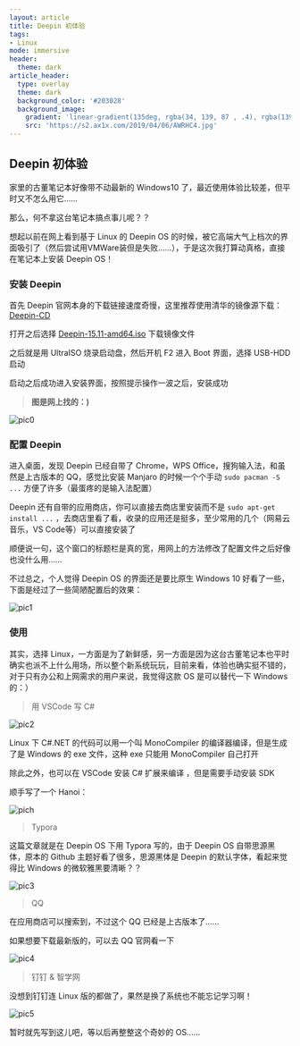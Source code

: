 ```yaml
---
layout: article
title: Deepin 初体验
tags: 
- Linux
mode: immersive
header:
  theme: dark
article_header:
  type: overlay
  theme: dark
  background_color: '#203028'
  background_image:
    gradient: 'linear-gradient(135deg, rgba(34, 139, 87 , .4), rgba(139, 34, 139, .4))'
    src: 'https://s2.ax1x.com/2019/04/06/AWRHC4.jpg'
---
```

<!--more-->
## Deepin 初体验

家里的古董笔记本好像带不动最新的 Windows10 了，最近使用体验比较差，但平时又不怎么用它……

那么，何不拿这台笔记本搞点事儿呢？？

想起以前在网上看到基于 Linux 的 Deepin OS 的时候，被它高端大气上档次的界面吸引了（然后尝试用VMWare装但是失败……），于是这次我打算动真格，直接在笔记本上安装 Deepin OS！

### 安装 Deepin

首先 Deepin 官网本身的下载链接速度奇慢，这里推荐使用清华的镜像源下载：[Deepin-CD](<https://mirrors.tuna.tsinghua.edu.cn/deepin-cd/15.11/>)

打开之后选择 [Deepin-15.11-amd64.iso](https://mirrors.tuna.tsinghua.edu.cn/deepin-cd/15.11/deepin-15.11-amd64.iso) 下载镜像文件

之后就是用 UltraISO 烧录启动盘，然后开机 F2 进入 Boot 界面，选择 USB-HDD 启动

启动之后成功进入安装界面，按照提示操作一波之后，安装成功

> **图是网上找的：)**

![pic0](https://img-blog.csdn.net/20180102133551043?watermark/2/text/aHR0cDovL2Jsb2cuY3Nkbi5uZXQvbGliZXJhbGxpdXNoYWhl/font/5a6L5L2T/fontsize/400/fill/I0JBQkFCMA==/dissolve/70/gravity/Center)



### 配置 Deepin

进入桌面，发现 Deepin 已经自带了 Chrome，WPS Office，搜狗输入法，和虽然是上古版本的 QQ，感觉比安装 Manjaro 的时候一个个手动 `sudo pacman -S ...` 方便了许多（最蛋疼的是输入法配置）

Deepin 还有自带的应用商店，你可以直接去商店里安装而不是 `sudo apt-get install ...` ，去商店里看了看，收录的应用还是挺多，至少常用的几个（网易云音乐，VS Code等）可以直接安装了

顺便说一句，这个窗口的标题栏是真的宽，用网上的方法修改了配置文件之后好像也没什么用……

不过总之，个人觉得 Deepin OS 的界面还是要比原生 Windows 10 好看了一些，下面是经过了一些简陋配置后的效果：

![pic1](https://s1.ax1x.com/2020/03/20/8cl4Ag.png)



### 使用

其实，选择 Linux，一方面是为了新鲜感，另一方面是因为这台古董笔记本也平时确实也派不上什么用场，所以整个新系统玩玩，目前来看，体验也确实挺不错的，对于只有办公和上网需求的用户来说，我觉得这款 OS 是可以替代一下 Windows 的：）

> 用 VSCode 写 C\#

![pic2](https://s1.ax1x.com/2020/03/20/8c12G9.png)

Linux 下 C\#.NET 的代码可以用一个叫 MonoCompiler 的编译器编译，但是生成了是 Windows 的 exe 文件，这种 exe 只能用 MonoCompiler 自己打开

除此之外，也可以在 VSCode 安装 C\# 扩展来编译 ，但是需要手动安装 SDK

顺手写了一个 Hanoi：

![pich](https://s1.ax1x.com/2020/03/20/8cJb0P.png)



> Typora

这篇文章就是在 Deepin OS 下用 Typora 写的，由于 Deepin OS 自带思源黑体，原本的 Github 主题好看了很多，思源黑体是 Deepin 的默认字体，看起来觉得比 Windows 的微软雅黑要清晰？？

![pic3](https://s1.ax1x.com/2020/03/20/8c3PiQ.png)



> QQ

在应用商店可以搜索到，不过这个 QQ 已经是上古版本了……

如果想要下载最新版的，可以去 QQ 官网看一下

![pic4](https://s1.ax1x.com/2020/03/20/8c3lW9.png)



> 钉钉 & 智学网

没想到钉钉连 Linux 版的都做了，果然是换了系统也不能忘记学习啊！

![pic5](https://s1.ax1x.com/2020/03/20/8c3zlR.png)



暂时就先写到这儿吧，等以后再整整这个奇妙的 OS……
